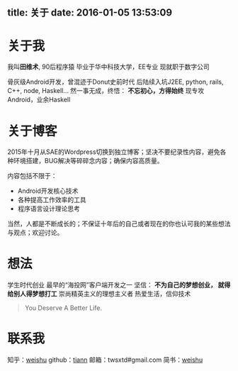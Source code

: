 title: 关于
date: 2016-01-05 13:53:09
---
# 关于我

我叫**田维术**, 90后程序猿
毕业于华中科技大学，EE专业
现就职于数字公司

骨灰级Android开发，曾混迹于Donut史前时代
后陆续入坑J2EE, python, rails, C++, node, Haskell...
然一事无成，终悟：
**不忘初心，方得始终**
现专攻Android，业余Haskell

# 关于博客

2015年十月从SAE的Wordpress切换到独立博客；坚决不要纪录性内容，避免各种环境搭建，BUG解决等碎碎念内容；确保内容高质量。

内容包括不限于：

- Android开发核心技术
- 各种提高工作效率的工具
- 程序语言设计理论思考

当然，人都是不断成长的；不保证十年后的自己或者现在的你也认可我的某些想法与观点；欢迎讨论。

# 想法

学生时代创业
最早的“海投网”客户端开发之一
坚信：
**不为自己的梦想创业，
就得给别人得梦想打工**
崇尚精英主义的理想主义者
热爱生活，信仰技术

> You Deserve A Better Life.

# 联系我

知乎：[weishu](https://www.zhihu.com/people/tian-weishu)
github：[tiann](https://github.com/tiann)
邮箱：twsxtd#gmail.com
简书：[weishu](http://www.jianshu.com/users/e347b97e2f0c/latest_articles)

